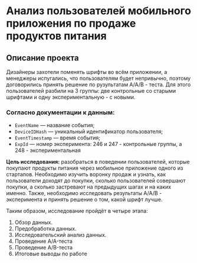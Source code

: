 # Анализ пользователей мобильного приложения по продаже продуктов питания

## Описание проекта
Дизайнеры захотели поменять шрифты во всём приложении, а менеджеры испугались, что пользователям будет непривычно, поэтому договорились принять решение по рузультатам A/A/B - теста. Для этого пользователей разбили на 3 группы: две контрольные со старыми шрифтами и одну экспериментальную - с новыми. 

### Согласно документации к данным:
* `EventName` — название события;
* `DeviceIDHash` — уникальный идентификатор пользователя; 
* `EventTimestamp` — время события;
* `ExpId` — номер эксперимента: 246 и 247 - контрольные группы, а 248 - экспериментальная

**Цель исследования:** разобраться в поведении пользователей, которые покупают продукты питания через мобильное приложение одного из стартапов. Необходимо изучить воронку продаж и узнать, как пользователи доходят до покупки, сколько пользователей совершают покупки, а сколько застревают на предыдущих шагах и на каких именно. 
Также, необходимо исследовать результаты A/A/B - эксперимента и принять решение о том, какой шрифт лучше.

Таким образом, исследование пройдёт в четыре этапа:
 1. Обзор данных.
 2. Предобработка данных.
 3. Исследовательский анализ данных.
 4. Проведение A/A-теста
 5. Проведение A/B-теста
 6. Итоговые выводы по работе
